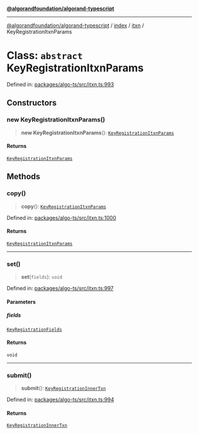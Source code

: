 [**@algorandfoundation/algorand-typescript**](../../../../README.md)

***

[@algorandfoundation/algorand-typescript](../../../../README.md) / [index](../../../README.md) / [itxn](../README.md) / KeyRegistrationItxnParams

# Class: `abstract` KeyRegistrationItxnParams

Defined in: [packages/algo-ts/src/itxn.ts:993](https://github.com/algorandfoundation/puya-ts/blob/main/packages/algo-ts/src/itxn.ts#L993)

## Constructors

### new KeyRegistrationItxnParams()

> **new KeyRegistrationItxnParams**(): [`KeyRegistrationItxnParams`](KeyRegistrationItxnParams.md)

#### Returns

[`KeyRegistrationItxnParams`](KeyRegistrationItxnParams.md)

## Methods

### copy()

> **copy**(): [`KeyRegistrationItxnParams`](KeyRegistrationItxnParams.md)

Defined in: [packages/algo-ts/src/itxn.ts:1000](https://github.com/algorandfoundation/puya-ts/blob/main/packages/algo-ts/src/itxn.ts#L1000)

#### Returns

[`KeyRegistrationItxnParams`](KeyRegistrationItxnParams.md)

***

### set()

> **set**(`fields`): `void`

Defined in: [packages/algo-ts/src/itxn.ts:997](https://github.com/algorandfoundation/puya-ts/blob/main/packages/algo-ts/src/itxn.ts#L997)

#### Parameters

##### fields

[`KeyRegistrationFields`](../interfaces/KeyRegistrationFields.md)

#### Returns

`void`

***

### submit()

> **submit**(): [`KeyRegistrationInnerTxn`](../interfaces/KeyRegistrationInnerTxn.md)

Defined in: [packages/algo-ts/src/itxn.ts:994](https://github.com/algorandfoundation/puya-ts/blob/main/packages/algo-ts/src/itxn.ts#L994)

#### Returns

[`KeyRegistrationInnerTxn`](../interfaces/KeyRegistrationInnerTxn.md)
